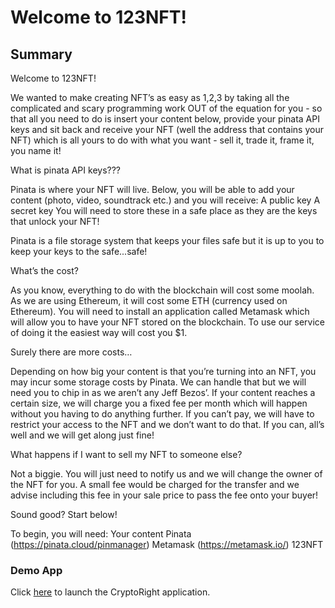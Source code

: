 # Welcome to 123NFT!

## Summary

Welcome to 123NFT!

We wanted to make creating NFT’s as easy as 1,2,3 by taking all the complicated and scary programming work OUT of the equation for you - so that all you need to do is insert your content below, provide your pinata API keys and sit back and receive your NFT (well the address that contains your NFT)  which is all yours to do with what you want - sell it, trade it, frame it, you name it!

What is pinata API keys???

Pinata is where your NFT will live. Below, you will be able to add your content (photo, video, soundtrack etc.) and you will receive:
A public key
A secret key
You will need to store these in a safe place as they are the keys that unlock your NFT!

Pinata is a file storage system that keeps your files safe but it is up to you to keep your keys to the safe...safe!

What’s the cost?

As you know, everything to do with the blockchain will cost some moolah. As we are using Ethereum, it will cost some ETH (currency used on Ethereum). You will need to install an application called Metamask which will allow you to have your NFT stored on the blockchain. To use our service of doing it the easiest way will cost you $1. 

Surely there are more costs…

Depending on how big your content is that you’re turning into an NFT, you may incur some storage costs by Pinata. We can handle that but we will need you to chip in as we aren’t any Jeff Bezos’. If your content reaches a certain size, we will charge you a fixed fee per month which will happen without you having to do anything further. If you can’t pay, we will have to restrict your access to the NFT and we don’t want to do that. If you can, all’s well and we will get along just fine!

What happens if I want to sell my NFT to someone else?

Not a biggie. You will just need to notify us and we will change the owner of the NFT for you. A small fee would be charged for the transfer and we advise including this fee in your sale price to pass the fee onto your buyer!


Sound good? Start below!

To begin, you will need:
Your content
Pinata (https://pinata.cloud/pinmanager)
Metamask (https://metamask.io/)
123NFT



### Demo App

Click [here](https://tokenaussie.github.io/cryptoright/frontend/index.html) to launch the CryptoRight application.
